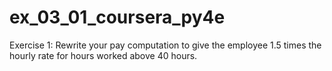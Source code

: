 # ex_03_01_coursera_py4e

Exercise 1: Rewrite your pay computation to give the employee 1.5
times the hourly rate for hours worked above 40 hours.
